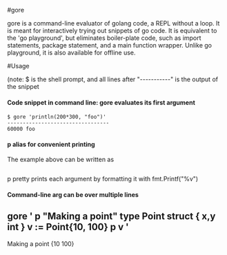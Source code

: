 #gore


gore is a command-line evaluator of golang code, a REPL without a loop. It is meant for interactively trying out snippets of go code. It is equivalent to the 'go playground', but eliminates boiler-plate code, such as import statements, package statement, and a main function wrapper. Unlike go playground, it is also available for offline use.

#Usage


(note: $ is the shell prompt, and all lines after "-----------" is the output of the snippet
#### Code snippet in command line: gore evaluates its first argument
```
$ gore 'println(200*300, "foo")'
---------------------------------
60000 foo
```

#### p alias for convenient printing
The example above can be written as 
```$ gore 'p 200*300, "foo" 
```
p pretty prints each argument by formatting it with fmt.Printf("%v")

#### Command-line arg can be over multiple lines
gore '
p "Making a point"
type Point struct {
    x,y int
}
v := Point{10, 100}
p v
' 
---------------------------------
Making a point
{10 100}
```

